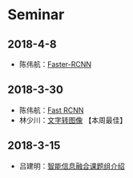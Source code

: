 # Seminar

## 2018-4-8
- 陈伟航：[Faster-RCNN](ml/papers/detection/faster.md)

## 2018-3-30
- 陈伟航：[Fast RCNN](ml/papers/detection/fast_rcnn.md)
- 林少川：[文字转图像](seminar/2018_3_30/text2image_StackGAN.pptx) 【本周最佳】

## 2018-3-15
- 吕建明：[智能信息融合课题组介绍](ml/papers/detection/fast_rcnn.md)

